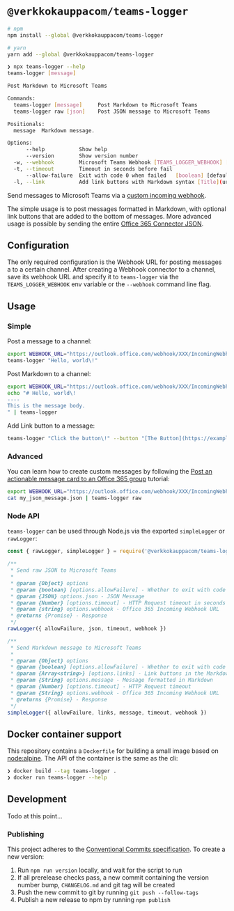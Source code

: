 # `@verkkokauppacom/teams-logger`

```bash
# npm
npm install --global @verkkokauppacom/teams-logger

# yarn
yarn add --global @verkkokauppacom/teams-logger
```

```bash
❯ npx teams-logger --help
teams-logger [message]

Post Markdown to Microsoft Teams

Commands:
  teams-logger [message]     Post Markdown to Microsoft Teams          [default]
  teams-logger raw [json]    Post JSON message to Microsoft Teams

Positionals:
  message  Markdown message.

Options:
      --help           Show help                                       [boolean]
      --version        Show version number                             [boolean]
  -w, --webhook        Microsoft Teams Webhook [TEAMS_LOGGER_WEBHOOK] [required]
  -t, --timeout        Timeout in seconds before fail                   [number]
      --allow-failure  Exit with code 0 when failed   [boolean] [default: false]
  -l, --link           Add link buttons with Markdown syntax [Title](url)[array]
```

Send messages to Microsoft Teams via a [custom incoming webhook](https://docs.microsoft.com/en-us/microsoftteams/platform/concepts/connectors/connectors-using#setting-up-a-custom-incoming-webhook).

The simple usage is to post messages formatted in Markdown, with optional link buttons that are added to the bottom of messages. More advanced usage is possible by sending the entire [Office 365 Connector JSON](https://docs.microsoft.com/en-us/microsoftteams/platform/concepts/connectors/connectors-using#creating-messages-through-office-365-connectors).

## Configuration

The only required configuration is the Webhook URL for posting messages a to a certain channel. After creating a Webhook connector to a channel, save its webhook URL and specify it to `teams-logger` via the `TEAMS_LOGGER_WEBHOOK` env variable or the `--webhook` command line flag.

## Usage

### Simple

Post a message to a channel:

```bash
export WEBHOOK_URL="https://outlook.office.com/webhook/XXX/IncomingWebhook/YYY"
teams-logger "Hello, world\!"
```

Post Markdown to a channel:

```bash
export WEBHOOK_URL="https://outlook.office.com/webhook/XXX/IncomingWebhook/YYY"
echo "# Hello, world\!
----
This is the message body.
" | teams-logger
```

Add Link button to a message:

```bash
teams-logger "Click the button\!" --button "[The Button](https://example.com)" --webhook "https://outlook.office.com/webhook/XXX/IncomingWebhook/YYY"
```

### Advanced

You can learn how to create custom messages by following the [Post an actionable message card to an Office 365 group](https://docs.microsoft.com/en-us/outlook/actionable-messages/send-via-connectors) tutorial:

```bash
export WEBHOOK_URL="https://outlook.office.com/webhook/XXX/IncomingWebhook/YYY"
cat my_json_message.json | teams-logger raw
```

### Node API

`teams-logger` can be used through Node.js via the exported `simpleLogger` or `rawLogger`:

```js
const { rawLogger, simpleLogger } = require('@verkkokauppacom/teams-logger')

/**
 * Send raw JSON to Microsoft Teams
 *
 * @param {Object} options
 * @param {boolean} [options.allowFailure] - Whether to exit with code 0 even when request failed
 * @param {JSON} options.json - JSON Message
 * @param {Number} [options.timeout] - HTTP Request timeout in seconds
 * @param {string} options.webhook - Office 365 Incoming Webhook URL
 * @returns {Promise} - Response
 */
rawLogger({ allowFailure, json, timeout, webhook })

/**
 * Send Markdown message to Microsoft Teams
 *
 * @param {Object} options
 * @param {boolean} [options.allowFailure] - Whether to exit with code 0 even when request failed
 * @param {Array<string>} [options.links] - Link buttons in the Markdown format `[Label](url)`
 * @param {String} options.message - Message formatted in Markdown
 * @param {Number} [options.timeout] - HTTP Request timeout
 * @param {String} options.webhook - Office 365 Incoming Webhook URL
 * @returns {Promise} - Response
 */
simpleLogger({ allowFailure, links, message, timeout, webhook })
```

## Docker container support

This repository contains a `Dockerfile` for building a small image based on [node:alpine](https://hub.docker.com/_/node/). The API of the container is the same as the cli:

```bash
❯ docker build --tag teams-logger .
❯ docker run teams-logger --help
```

## Development

Todo at this point...

### Publishing

This project adheres to the [Conventional Commits specification](https://www.conventionalcommits.org/en/v1.0.0-beta.4/). To create a new version:

1. Run `npm run version` locally, and wait for the script to run
1. If all prerelease checks pass, a new commit containing the version number bump, `CHANGELOG.md` and git tag will be created
1. Push the new commit to git by running `git push --follow-tags`
1. Publish a new release to npm by running `npm publish`
